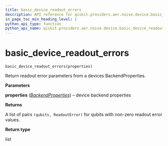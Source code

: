 ```yaml
---
title: basic_device_readout_errors
description: API reference for qiskit.providers.aer.noise.device.basic_device_readout_errors
in_page_toc_min_heading_level: 1
python_api_type: function
python_api_name: qiskit.providers.aer.noise.device.basic_device_readout_errors
---
```


# basic\_device\_readout\_errors

<span id="qiskit.providers.aer.noise.device.basic_device_readout_errors" />

`basic_device_readout_errors(properties)`

Return readout error parameters from a devices BackendProperties.

**Parameters**

**properties** ([*BackendProperties*](qiskit.providers.models.BackendProperties "qiskit.providers.models.BackendProperties")) – device backend properties

**Returns**

A list of pairs `(qubits, ReadoutError)` for qubits with non-zero readout error values.

**Return type**

list

